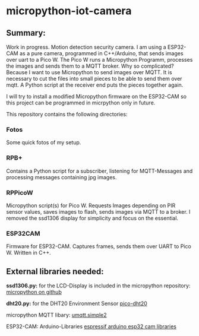 # micropython-iot-camera #

## Summary: ##
Work in progress. Motion detection security camera. I am using a ESP32-CAM as a pure camera, programmed in C++/Arduino, that sends images over uart to a Pico W. The Pico W runs a Micropython Programm, processes the images and sends them to a MQTT broker. Why so complicated? Because I want to use Micropython to send images over MQTT. It is necessary to cut the files into small pieces to be able to send them over mqtt. A Python script at the receiver end puts the pieces together again. 

I will try to install a modified Micropython firmware on the ESP32-CAM so this project can be programmed in micrpython only in future.

This repository contains the following directories:

### Fotos ###
Some quick fotos of my setup.

### RPB+ ###
Contains a Python script for a subscriber, listening for MQTT-Messages and processing messages containing jpg images. 

### RPPicoW ###
Micropython script(s) for Pico W. Requests Images depending on PIR sensor values, saves images to flash, sends images via MQTT to a broker. I removed the ssd1306 display for simplicity and focus on the essential.

### ESP32CAM ###
Firmware for ESP32-CAM. Captures frames, sends them over UART to Pico W. Written in C++.


## External libraries needed: ##

__ssd1306.py:__ 
for the LCD-Display
is included in the micropython repository: 
[micropython on github](https://github.com/micropython/micropython)

__dht20.py:__
for the DHT20 Environment Sensor
[pico-dht20](https://github.com/flrrth/pico-dht20)

micropython MQTT libary:
[umqtt.simple2](https://github.com/fizista/micropython-umqtt.simple2)

ESP32-CAM:
Arduino-Libraries
[espressif arduino esp32 cam libraries](https://github.com/espressif/arduino-esp32/tree/master/libraries/ESP32/examples/Camera/CameraWebServer)
